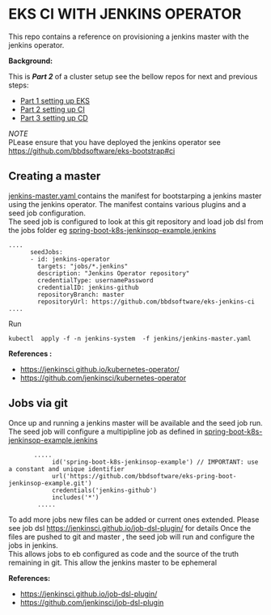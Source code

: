 # EKS CI WITH JENKINS OPERATOR

This repo contains a reference on provisioning a jenkins master with the jenkins operator.  

**Background:**

This is **_Part 2_** of a cluster setup 
see the bellow repos for next and previous steps:

* [Part 1 setting up EKS ](https://github.com/bbdsoftware/eks-bootstrap)
* [Part 2 setting up CI](https://github.com/bbdsoftware/eks-jenkins-ci)
* [Part 3 setting up CD ](https://github.com/bbdsoftware/eks-argo-cd)


*NOTE*  
PLease ensure that you have deployed the jenkins operator see 
https://github.com/bbdsoftware/eks-bootstrap#ci  
  
## Creating a master 
 [jenkins-master.yaml ](./jenkins/jenkins-master.yaml) contains the manifest for bootstarping a jenkins master using the
 jenkins operator. The manifest contains various plugins and a seed job configuration.  
 The seed job is configured to look at this git repository and load job dsl from the  jobs folder eg [spring-boot-k8s-jenkinsop-example.jenkins ](jobs/springbootk8sjenkinsopexample.jenkins)

```
....
      seedJobs:
      - id: jenkins-operator
        targets: "jobs/*.jenkins"
        description: "Jenkins Operator repository"
        credentialType: usernamePassword
        credentialID: jenkins-github
        repositoryBranch: master
        repositoryUrl: https://github.com/bbdsoftware/eks-jenkins-ci
....
```
Run

```kubectl  apply -f -n jenkins-system  -f jenkins/jenkins-master.yaml```

**References :**
* https://jenkinsci.github.io/kubernetes-operator/
* https://github.com/jenkinsci/kubernetes-operator

## Jobs via git 
Once up and running a jenkins master will be available and the seed job run.
The seed job will configure a multipipline job as defined in [spring-boot-k8s-jenkinsop-example.jenkins ](jobs/springbootk8sjenkinsopexample.jenkins)

```$xslt
       .....     
            id('spring-boot-k8s-jenkinsop-example') // IMPORTANT: use a constant and unique identifier
            url('https://github.com/bbdsoftware/eks-pring-boot-jenkinsop-example.git')
            credentials('jenkins-github')
            includes('*')
        .....
```

To add more jobs new files can be added or current ones extended. Please see job dsl https://jenkinsci.github.io/job-dsl-plugin/ for details
Once the files are pushed to git and master , the seed job will run and configure the jobs in jenkins.  
This allows jobs to eb configured as code
and the source of the truth remaining in git. This allow the jenkins master to be ephemeral

**References:**
* https://jenkinsci.github.io/job-dsl-plugin/ 
* https://github.com/jenkinsci/job-dsl-plugin

